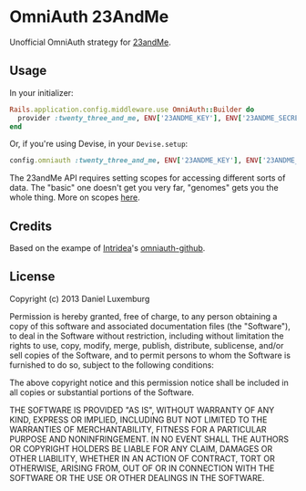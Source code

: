 # OmniAuth 23AndMe

Unofficial OmniAuth strategy for [23andMe](https://www.23andme.com/).

## Usage

In your initializer:

```ruby
Rails.application.config.middleware.use OmniAuth::Builder do
  provider :twenty_three_and_me, ENV['23ANDME_KEY'], ENV['23ANDME_SECRET'], scope: 'basic genomes'
end
```

Or, if you're using Devise, in your `Devise.setup`:

```ruby
config.omniauth :twenty_three_and_me, ENV['23ANDME_KEY'], ENV['23ANDME_SECRET'], :scope => 'basic genomes'
```

The 23andMe API requires setting scopes for accessing different sorts of data. The "basic" one doesn't get you very far, "genomes" gets you the whole thing. More on scopes [here](https://api.23andme.com/docs/authentication/#scopes).

## Credits

Based on the exampe of [Intridea](https://github.com/intridea)'s [omniauth-github](https://github.com/intridea/omniauth-github).

## License

Copyright (c) 2013 Daniel Luxemburg

Permission is hereby granted, free of charge, to any person obtaining a copy of this software and associated documentation files (the "Software"), to deal in the Software without restriction, including without limitation the rights to use, copy, modify, merge, publish, distribute, sublicense, and/or sell copies of the Software, and to permit persons to whom the Software is furnished to do so, subject to the following conditions:

The above copyright notice and this permission notice shall be included in all copies or substantial portions of the Software.

THE SOFTWARE IS PROVIDED "AS IS", WITHOUT WARRANTY OF ANY KIND, EXPRESS OR IMPLIED, INCLUDING BUT NOT LIMITED TO THE WARRANTIES OF MERCHANTABILITY, FITNESS FOR A PARTICULAR PURPOSE AND NONINFRINGEMENT. IN NO EVENT SHALL THE AUTHORS OR COPYRIGHT HOLDERS BE LIABLE FOR ANY CLAIM, DAMAGES OR OTHER LIABILITY, WHETHER IN AN ACTION OF CONTRACT, TORT OR OTHERWISE, ARISING FROM, OUT OF OR IN CONNECTION WITH THE SOFTWARE OR THE USE OR OTHER DEALINGS IN THE SOFTWARE.
